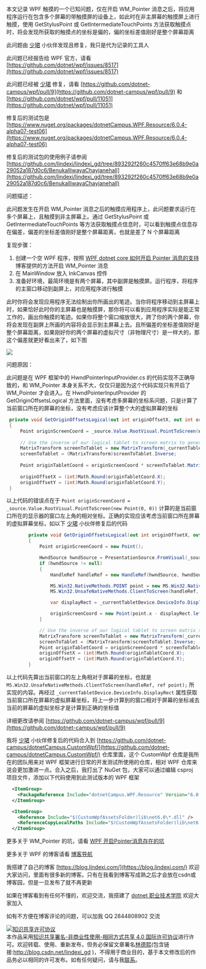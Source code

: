 
本文记录 WPF 触摸的一个已知问题，仅在开启 WM_Pointer 消息之后，将应用程序运行在包含多个屏幕的带触摸屏的设备上，如此时在非主屏幕的触摸屏上进行触摸，使用 GetStylusPoint 或 GetIntermediateTouchPoints 方法获取触摸点时，将会发现所获取的触摸点的坐标是偏的，偏的坐标差值刚好是整个屏幕距离

<!--more-->


<!-- CreateTime:2023/12/9 9:45:28 -->
<!-- 发布 -->
<!-- 博客 -->

此问题由 [少珺](https://github.com/kkwpsv) 小伙伴发现且修复，我只是代为记录的工具人

此问题已经报告给 WPF 官方，请看 [https://github.com/dotnet/wpf/issues/8517](https://github.com/dotnet/wpf/issues/8517)

此问题已经被 [少珺](https://github.com/kkwpsv) 修复，请看 [https://github.com/dotnet-campus/wpf/pull/9](https://github.com/dotnet-campus/wpf/pull/9) 和 [https://github.com/dotnet/wpf/pull/11051](https://github.com/dotnet/wpf/pull/11051)

修复后的测试包是 [https://www.nuget.org/packages/dotnetCampus.WPF.Resource/6.0.4-alpha07-test06](https://www.nuget.org/packages/dotnetCampus.WPF.Resource/6.0.4-alpha07-test06)

修复后的测试包的使用例子请参阅 [https://github.com/lindexi/lindexi_gd/tree/893292f260c4570ff63e68b9e0a29052a187d0c6/BenukalliwayaChayjanehall](https://github.com/lindexi/lindexi_gd/tree/893292f260c4570ff63e68b9e0a29052a187d0c6/BenukalliwayaChayjanehall)

问题描述：

此问题发生在开启 WM_Pointer 消息之后的触摸应用程序上，此问题要求运行在多个屏幕上，且触摸到非主屏幕上。通过 GetStylusPoint 或 GetIntermediateTouchPoints 等方法获取触摸点信息时，可以看到触摸点信息存在偏差，偏差的坐标差值刚好是整个屏幕距离，也就是差了 N 个屏幕距离

复现步骤：

1. 创建一个空 WPF 程序，按照 [WPF dotnet core 如何开启 Pointer 消息的支持](https://blog.lindexi.com/post/WPF-dotnet-core-%E5%A6%82%E4%BD%95%E5%BC%80%E5%90%AF-Pointer-%E6%B6%88%E6%81%AF%E7%9A%84%E6%94%AF%E6%8C%81.html ) 博客提供的方法开启 WM_Pointer 消息
2. 在 MainWindow 放入 InkCanvas 控件
3. 准备好环境，最简环境是有两个屏幕，其中副屏是触摸屏。运行程序，将程序的主窗口移动到副屏上，对应用程序进行触摸

此时你将会发现应用程序无法绘制出你所画出的笔迹。当你将程序移动到主屏幕上时，如果恰好此时你的主屏幕也是触摸屏，那你将可以看到应用程序实际是能正常工作的，画出你触摸的笔迹。如果你将整个窗口缩放很大，跨了你的两个屏幕，你将会发现在副屏上所画的内容将会显示到主屏幕上去。且所偏差的坐标差值刚好是整个屏幕距离，如果刚好你的两个屏幕的虚拟尺寸（非物理尺寸）是一样大的，那这个偏差就更好看出来了，如下图

<!-- ![](image/WPF 已知问题 开启 WM_Pointer 消息之后 获取副屏触摸数据坐标偏移/WPF 已知问题 开启 WM_Pointer 消息之后 获取副屏触摸数据坐标偏移0.gif) -->
![](http://cdn.lindexi.site/lindexi%2FWPF%2520%25E5%25B7%25B2%25E7%259F%25A5%25E9%2597%25AE%25E9%25A2%2598%2520%25E5%25BC%2580%25E5%2590%25AF%2520WM_Pointer%2520%25E6%25B6%2588%25E6%2581%25AF%25E4%25B9%258B%25E5%2590%258E%2520%25E8%258E%25B7%25E5%258F%2596%25E5%2589%25AF%25E5%25B1%258F%25E8%25A7%25A6%25E6%2591%25B8%25E6%2595%25B0%25E6%258D%25AE%25E5%259D%2590%25E6%25A0%2587%25E5%2581%258F%25E7%25A7%25BB0.gif)

问题原因：

此问题是在 WPF 框架中的 HwndPointerInputProvider.cs 的代码实现不正确导致的，和 WM_Pointer 本身关系不大，仅仅只是因为这个代码实现只有开启了 WM_Pointer 才会进入。在 HwndPointerInputProvider 的 GetOriginOffsetsLogical 方法里面，没有考虑多屏幕的坐标系问题，只是计算了当前窗口所在的屏幕的坐标，没有考虑应该计算整个大的虚拟屏幕的坐标

```csharp
 private void GetOriginOffsetsLogical(out int originOffsetX, out int originOffsetY) 
 { 
     Point originScreenCoord = _source.Value.RootVisual.PointToScreen(new Point(0, 0)); 
  
     // Use the inverse of our logical tablet to screen matrix to generate tablet coords 
     MatrixTransform screenToTablet = new MatrixTransform(_currentTabletDevice.TabletToScreen); 
     screenToTablet = (MatrixTransform)screenToTablet.Inverse; 
  
     Point originTabletCoord = originScreenCoord * screenToTablet.Matrix; 
  
     originOffsetX = (int)Math.Round(originTabletCoord.X); 
     originOffsetY = (int)Math.Round(originTabletCoord.Y); 
 }
```

以上代码的错误点在于 `Point originScreenCoord = _source.Value.RootVisual.PointToScreen(new Point(0, 0))` 计算的是当前窗口所在的显示器的窗口左上角的相对坐标。正确的实现应该考虑当前窗口所在屏幕的虚拟屏幕坐标，如以下 [少珺](https://github.com/kkwpsv) 小伙伴修复后的代码

```csharp
        private void GetOriginOffsetsLogical(out int originOffsetX, out int originOffsetY)
        {
            Point originScreenCoord = new Point();

            HwndSource hwndSource = PresentationSource.FromVisual(_source.Value.RootVisual) as HwndSource;
            if (hwndSource != null)
            {
                HandleRef handleRef = new HandleRef(hwndSource, hwndSource.CriticalHandle);

                MS.Win32.NativeMethods.POINT point = new MS.Win32.NativeMethods.POINT();
                MS.Win32.UnsafeNativeMethods.ClientToScreen(handleRef, ref point);

                var displayRect = _currentTabletDevice.DeviceInfo.DisplayRect;

                originScreenCoord = new Point(point.x - displayRect.left, point.y - displayRect.top);
            }

            // Use the inverse of our logical tablet to screen matrix to generate tablet coords
            MatrixTransform screenToTablet = new MatrixTransform(_currentTabletDevice.TabletToScreen);
            screenToTablet = (MatrixTransform)screenToTablet.Inverse;
            Point originTabletCoord = originScreenCoord * screenToTablet.Matrix;
            originOffsetX = (int)Math.Round(originTabletCoord.X);
            originOffsetY = (int)Math.Round(originTabletCoord.Y);
        }
```

以上代码先算出当前窗口的左上角相对于屏幕的坐标，也就是 `MS.Win32.UnsafeNativeMethods.ClientToScreen(handleRef, ref point);` 所实现的内容。再经过 `_currentTabletDevice.DeviceInfo.DisplayRect` 属性获取当前窗口所在屏幕的虚拟屏幕坐标，将上一步计算到的窗口相对于屏幕的坐标减去当前的屏幕的虚拟坐标才是计算到正确的坐标值

详细更改请参阅 [https://github.com/dotnet-campus/wpf/pull/9](https://github.com/dotnet-campus/wpf/pull/9)

我将 [少珺](https://github.com/kkwpsv) 小伙伴修复后的代码合入到 [https://github.com/dotnet-campus/dotnetCampus.CustomWpf/](https://github.com/dotnet-campus/dotnetCampus.CustomWpf/) 仓库里面，这个 CustomWpf 仓库是我所在的团队用来对 WPF 框架进行日常的开发测试所使用的仓库，相对 WPF 仓库来说会更加激进一点。合入之后，我打出了 NuGet 包，大家可以通过编辑 csproj 项目文件，添加以下代码使用到此测试版本的 WPF 框架

```xml
  <ItemGroup>
    <PackageReference Include="dotnetCampus.WPF.Resource" Version="6.0.4-alpha07-test06" />
  </ItemGroup>

  <ItemGroup>
    <Reference Include="$(CustomWpfAssetsFolder)lib\net6.0\*.dll" />
    <ReferenceCopyLocalPaths Include="$(CustomWpfAssetsFolder)lib\net6.0\*.dll" />
  </ItemGroup>
```

更多关于 WM_Pointer 的坑，请看 [WPF 开启Pointer消息存在的坑](https://blog.lindexi.com/post/WPF-%E5%BC%80%E5%90%AFPointer%E6%B6%88%E6%81%AF%E5%AD%98%E5%9C%A8%E7%9A%84%E5%9D%91.html )

更多关于 WPF 的博客请看 [博客导航](https://blog.lindexi.com/post/%E5%8D%9A%E5%AE%A2%E5%AF%BC%E8%88%AA.html )


我搭建了自己的博客 [https://blog.lindexi.com/](https://blog.lindexi.com/) 欢迎大家访问，里面有很多新的博客。只有在我看到博客写成熟之后才会放在csdn或博客园，但是一旦发布了就不再更新

如果在博客看到有任何不懂的，欢迎交流，我搭建了 [dotnet 职业技术学院](https://t.me/dotnet_campus) 欢迎大家加入

如有不方便在博客评论的问题，可以加我 QQ 2844808902 交流

<a rel="license" href="http://creativecommons.org/licenses/by-nc-sa/4.0/"><img alt="知识共享许可协议" style="border-width:0" src="https://licensebuttons.net/l/by-nc-sa/4.0/88x31.png" /></a><br />本作品采用<a rel="license" href="http://creativecommons.org/licenses/by-nc-sa/4.0/">知识共享署名-非商业性使用-相同方式共享 4.0 国际许可协议</a>进行许可。欢迎转载、使用、重新发布，但务必保留文章署名[林德熙](http://blog.csdn.net/lindexi_gd)(包含链接:http://blog.csdn.net/lindexi_gd )，不得用于商业目的，基于本文修改后的作品务必以相同的许可发布。如有任何疑问，请与我[联系](mailto:lindexi_gd@163.com)。